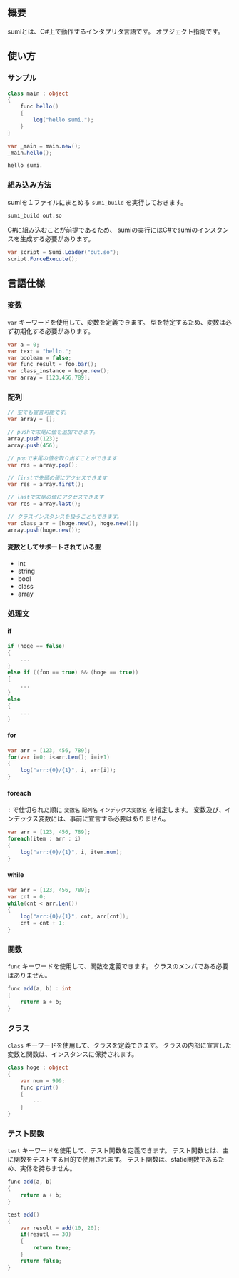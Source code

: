 ## 概要
sumiとは、C#上で動作するインタプリタ言語です。
オブジェクト指向です。

## 使い方

### サンプル
```C#
class main : object
{
    func hello()
    {
        log("hello sumi.");
    }
}

var _main = main.new();
_main.hello();
```
```bash
hello sumi.
```

### 組み込み方法
sumiを１ファイルにまとめる `sumi_build` を実行しておきます。
```bash
sumi_build out.so
```

C#に組み込むことが前提であるため、
sumiの実行にはC#でsumiのインスタンスを生成する必要があります。
```C#
var script = Sumi.Loader("out.so");
script.ForceExecute();
```

## 言語仕様

### 変数
`var` キーワードを使用して、変数を定義できます。
型を特定するため、変数は必ず初期化する必要があります。
```C#
var a = 0;
var text = "hello.";
var boolean = false;
var func_result = foo.bar();
var class_instance = hoge.new();
var array = [123,456,789];
```

### 配列
```C#
// 空でも宣言可能です。
var array = [];

// pushで末尾に値を追加できます。
array.push(123);
array.push(456);

// popで末尾の値を取り出すことができます
var res = array.pop();

// firstで先頭の値にアクセスできます
var res = array.first();

// lastで末尾の値にアクセスできます
var res = array.last();

// クラスインスタンスを扱うこともできます。
var class_arr = [hoge.new(), hoge.new()];
array.push(hoge.new());
```

#### 変数としてサポートされている型
* int
* string
* bool
* class
* array

### 処理文
#### if
```C#
if (hoge == false)
{
    ...
}
else if ((foo == true) && (hoge == true))
{
    ...
}
else
{
    ...
}
```

#### for
```C#
var arr = [123, 456, 789];
for(var i=0; i<arr.Len(); i=i+1)
{
    log("arr:{0}/{1}", i, arr[i]);
}
```

#### foreach
`:` で仕切られた順に `変数名` `配列名` `インデックス変数名` を指定します。
変数及び、インデックス変数には、事前に宣言する必要はありません。
```C#
var arr = [123, 456, 789];
foreach(item : arr : i)
{
    log("arr:{0}/{1}", i, item.num);
}
```

#### while
```C#
var arr = [123, 456, 789];
var cnt = 0;
while(cnt < arr.Len())
{
    log("arr:{0}/{1}", cnt, arr[cnt]);
    cnt = cnt + 1;
}
```

### 関数
`func` キーワードを使用して、関数を定義できます。
クラスのメンバである必要はありません。
```C#
func add(a, b) : int
{
    return a + b;
}
```

### クラス
`class` キーワードを使用して、クラスを定義できます。
クラスの内部に宣言した変数と関数は、インスタンスに保持されます。

```C#
class hoge : object
{
    var num = 999;
    func print()
    {
        ...
    }
}
```

### テスト関数
`test` キーワードを使用して、テスト関数を定義できます。
テスト関数とは、主に関数をテストする目的で使用されます。
テスト関数は、static関数であるため、実体を持ちません。
```C#
func add(a, b)
{
    return a + b;
}

test add()
{
    var result = add(10, 20);
    if(resutl == 30)
    {
        return true;
    }
    return false;
}
```
